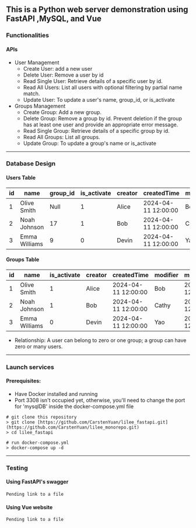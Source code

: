 ## This is a Python web server demonstration using FastAPI ,MySQL, and Vue
### Functionalities
#### APIs
- User Management
    - Create User: add a new user
    - Delete User: Remove a user by id
    - Read Single User: Retrieve details of a specific user by id.
    - Read All Users: List all users with optional filtering by partial name match.
    - Update User: To update a user's name, group_id, or is_activate
- Groups Management
    - Create Group: Add a new group.
    - Delete Group: Remove a group by id. Prevent deletion if the group has at least one user and provide an appropriate error message.
    - Read Single Group: Retrieve details of a specific group by id.
    - Read All Groups: List all groups.
    - Update Group: To update a group's name or is_activate
---
### Database Design
#### Users Table
| id     | name               | group_id| is_activate| creator | createdTime        | modifier| modifiedTime       |
|--------|--------------------|---------|------------|---------|--------------------|---------|--------------------|
| 1      | Olive Smith        | Null    | 1          | Alice   | 2024-04-11 12:00:00| Bob     | 2024-04-12 12:30:00|
| 2      | Noah Johnson       | 17      | 1          | Bob     | 2024-04-11 12:00:00| Cathy   | 2024-04-12 12:30:00|
| 3      | Emma Williams      | 9       | 0          | Devin   | 2024-04-11 12:00:00| Yao     | 2024-04-12 12:30:00|

#### Groups Table
| id     | name               | is_activate| creator | createdTime        | modifier| modifiedTime       |
|--------|--------------------|------------|---------|--------------------|---------|--------------------|
| 1      | Olive Smith        | 1          | Alice   | 2024-04-11 12:00:00| Bob     | 2024-04-12 12:30:00|
| 2      | Noah Johnson       | 1          | Bob     | 2024-04-11 12:00:00| Cathy   | 2024-04-12 12:30:00|
| 3      | Emma Williams      | 0          | Devin   | 2024-04-11 12:00:00| Yao     | 2024-04-12 12:30:00|

- Relationship: A user can belong to zero or one group; a group can have zero or many users.
---
### Launch services
#### Prerequisites:
- Have Docker installed and running
- Port 3308 isn't occupied yet, otherwise, you'll need to change the port for 'mysqlDB' inside the docker-compose.yml file
```
# git clone this repository
> git clone [https://github.com/CarstenYuan/lilee_fastapi.git](https://github.com/CarstenYuan/lilee_monorepo.git)
> cd lilee_fastapi

# run docker-compose.yml
> docker-compose up -d
```
---
### Testing
#### Using FastAPI's swagger
```
Pending link to a file
```
#### Using Vue website
```
Pending link to a file
```
